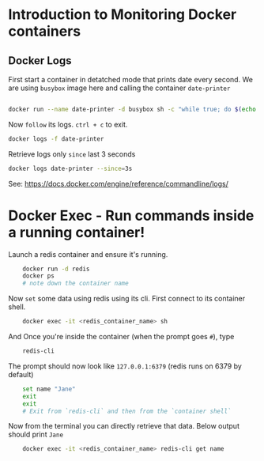 # Introduction to Monitoring Docker containers

## Docker Logs

First start a container in detatched mode that prints date every second. We are using `busybox` image here and calling the container `date-printer`

```bash

docker run --name date-printer -d busybox sh -c "while true; do $(echo date); sleep 1; done"

```
Now `follow` its logs. `ctrl + c` to exit. 

```bash
docker logs -f date-printer
```

Retrieve logs only `since` last 3 seconds
```bash
docker logs date-printer --since=3s
```

See: https://docs.docker.com/engine/reference/commandline/logs/

# Docker Exec - Run commands inside a running container!

Launch a redis container and ensure it's running.

```bash
    docker run -d redis
    docker ps 
    # note down the container name
```
Now `set` some data using redis using its cli. First connect to its container shell.

```bash
    docker exec -it <redis_container_name> sh
```
And Once you're inside the container (when the prompt goes `#`), type

```bash
    redis-cli
```
The prompt should now look like `127.0.0.1:6379` (redis runs on 6379 by default)

```bash
    set name "Jane"
    exit
    exit
    # Exit from `redis-cli` and then from the `container shell`
```

Now from the terminal you can directly retrieve that data. Below output should print `Jane`

```bash
    docker exec -it <redis_container_name> redis-cli get name
```




